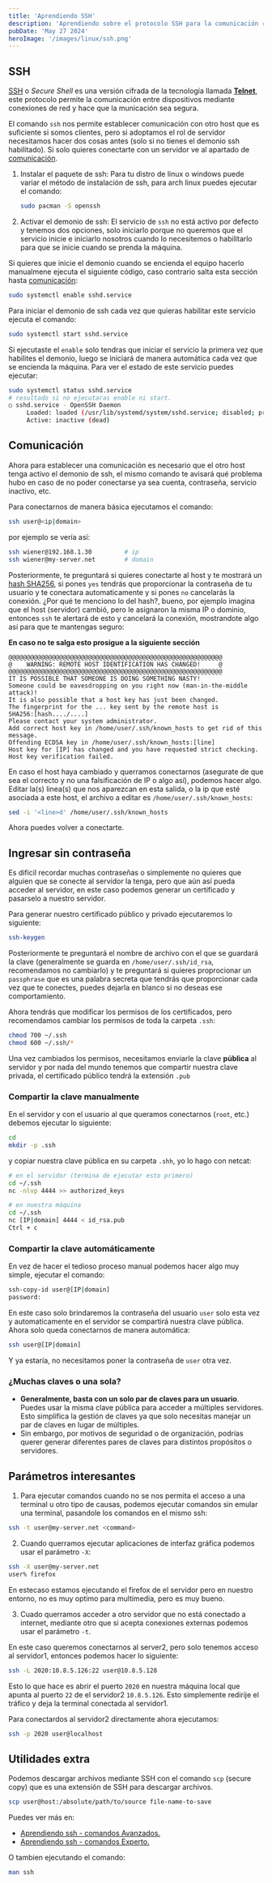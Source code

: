 ```yaml
---
title: 'Aprendiendo SSH'
description: 'Aprendiendo sobre el protocolo SSH para la comunicación remota con otros equipos.'
pubDate: 'May 27 2024'
heroImage: '/images/linux/ssh.png'
---
```


## SSH

[SSH](https://es.wikipedia.org/wiki/Secure_Shell) o _Secure Shell_ es una versión cifrada de la tecnología llamada [**Telnet**](https://es.wikipedia.org/wiki/Telnet), este protocolo permite la comunicación entre dispositivos mediante conexiones de red y hace que la municación sea segura.

El comando `ssh` nos permite establecer comunicación con otro host que es suficiente si somos clientes, pero si adoptamos el rol de servidor necesitamos hacer dos cosas antes (solo si no tienes el demonio ssh habilitado). Si solo quieres conectarte con un servidor ve al apartado de [comunicación](#Comunicación). 

1. Instalar el paquete de ssh: Para tu distro de linux o windows puede variar el método de instalación de ssh, para arch linux puedes ejecutar el comando:

    ```bash
    sudo pacman -S openssh
    ```

2. Activar el demonio de ssh: El servicio de `ssh` no está activo por defecto y tenemos dos opciones, solo iniciarlo porque no queremos que el servicio inicie e iniciarlo nosotros cuando lo necesitemos o habilitarlo para que se inicie cuando se prenda la máquina.

Si quieres que inicie el demonio cuando se encienda el equipo hacerlo manualmene ejecuta el siguiente código, caso contrario salta esta sección hasta [comunicación](#Comunicación):

```bash
sudo systemctl enable sshd.service
```

Para iniciar el demonio de ssh cada vez que quieras habilitar este servicio ejecuta el comando:

```bash
sudo systemctl start sshd.service
```

Si ejecutaste el `enable` solo tendras que iniciar el servicio la primera vez que habilites el demonio, luego se iniciará de manera automática cada vez que se encienda la máquina. Para ver el estado de este servicio puedes ejecutar:

```bash
sudo systemctl status sshd.service
# resultado si no ejecutaras enable ni start.
○ sshd.service - OpenSSH Daemon
     Loaded: loaded (/usr/lib/systemd/system/sshd.service; disabled; preset: disabled)
     Active: inactive (dead)
```

## Comunicación

Ahora para establecer una comunicación es necesario que el otro host tenga activo el demonio de ssh, el mismo comando te avisará qué problema hubo en caso de no poder conectarse ya sea cuenta, contraseña, servicio inactivo, etc.

Para conectarnos de manera básica ejecutamos el comando:

```bash
ssh user@<ip|domain>
```

por ejemplo se vería así:

```bash
ssh wiener@192.168.1.30         # ip
ssh wiener@my-server.net        # domain
```

Posteriormente, te preguntará si quieres conectarte al host y te mostrará un [hash SHA256](https://www.techopedia.com/es/definicion/sha-256), si pones `yes` tendrás que proporcionar la contraseña de tu usuario y te conectara automaticamente y si pones `no` cancelarás la conexión. ¿Por qué te menciono lo del hash?, bueno, por ejemplo imagina que el host (servidor) cambió, pero le asignaron la misma IP o dominio, entonces `ssh` te alertará de esto y cancelará la conexión, mostrandote algo así para que te mantengas seguro:

**En caso no te salga esto prosigue a la siguiente sección**

```
@@@@@@@@@@@@@@@@@@@@@@@@@@@@@@@@@@@@@@@@@@@@@@@@@@@@@@@@@@@
@    WARNING: REMOTE HOST IDENTIFICATION HAS CHANGED!     @
@@@@@@@@@@@@@@@@@@@@@@@@@@@@@@@@@@@@@@@@@@@@@@@@@@@@@@@@@@@
IT IS POSSIBLE THAT SOMEONE IS DOING SOMETHING NASTY!
Someone could be eavesdropping on you right now (man-in-the-middle attack)!
It is also possible that a host key has just been changed.
The fingerprint for the ... key sent by the remote host is
SHA256:[hash..../....]
Please contact your system administrator.
Add correct host key in /home/user/.ssh/known_hosts to get rid of this message.
Offending ECDSA key in /home/user/.ssh/known_hosts:[line]
Host key for [IP] has changed and you have requested strict checking.
Host key verification failed.
```

En caso el host haya cambiado y querramos conectarnos (asegurate de que sea el correcto y no una falsificación de IP o algo así), podemos hacer algo. Editar la(s) linea(s) que nos aparezcan en esta salida, o la ip que esté asociada a este host, el archivo a editar es `/home/user/.ssh/known_hosts`:

```bash
sed -i '<line>d' /home/user/.ssh/known_hosts
```

Ahora puedes volver a conectarte.

## Ingresar sin contraseña

Es dificil recordar muchas contraseñas o simplemente no quieres que alguien que se conecte al servidor la tenga, pero que aún así pueda acceder al servidor, en este caso podemos generar un certificado y pasarselo a nuestro servidor.

Para generar nuestro certificado público y privado ejecutaremos lo siguiente:

```bash
ssh-keygen
```

Posteriormente te preguntará el nombre de archivo con el que se guardará la clave (generalmente se guarda en `/home/user/.ssh/id_rsa`, recomendamos no cambiarlo) y te preguntará si quieres proprocionar un `passphrase` que es una palabra secreta que tendrás que proporcionar cada vez que te conectes, puedes dejarla en blanco si no deseas ese comportamiento.

Ahora tendrás que modificar los permisos de los certificados, pero recomendamos cambiar los permisos de toda la carpeta `.ssh`:

```bash
chmod 700 ~/.ssh
chmod 600 ~/.ssh/*
```

Una vez cambiados los permisos, necesitamos enviarle la clave **pública** al servidor y por nada del mundo tenemos que compartir nuestra clave privada, el certificado público tendrá la extensión `.pub`

### Compartir la clave manualmente

En el servidor y con el usuario al que queramos conectarnos (`root`, etc.) debemos ejecutar lo siguiente:

```bash
cd
mkdir -p .ssh
```

y copiar nuestra clave pública en su carpeta `.shh`, yo lo hago con netcat:

```bash
# en el servidor (termina de ejecutar esto primero)
cd ~/.ssh
nc -nlvp 4444 >> authorized_keys

# en nuestra máquina
cd ~/.ssh
nc [IP|domain] 4444 < id_rsa.pub
Ctrl + c
```

### Compartir la clave automáticamente

En vez de hacer el tedioso proceso manual podemos hacer algo muy simple, ejecutar el comando:

```bash
ssh-copy-id user@[IP|domain]
password:
```

En este caso solo brindaremos la contraseña del usuario `user` solo esta vez y automaticamente en el servidor se compartirá nuestra clave pública. Ahora solo queda conectarnos de manera automática:

```bash
ssh user@[IP|domain]
```

Y ya estaría, no necesitamos poner la contraseña de `user` otra vez.

### ¿Muchas claves o una sola?

- **Generalmente, basta con un solo par de claves para un usuario**. Puedes usar la misma clave pública para acceder a múltiples servidores. Esto simplifica la gestión de claves ya que solo necesitas manejar un par de claves en lugar de múltiples.
- Sin embargo, por motivos de seguridad o de organización, podrías querer generar diferentes pares de claves para distintos propósitos o servidores.

## Parámetros interesantes

1. Para ejecutar comandos cuando no se nos permita el acceso a una terminal u otro tipo de causas, podemos ejecutar comandos sin emular una terminal, pasandole los comandos en el mismo ssh:
 
```bash
ssh -t user@my-server.net <command>
```

2. Cuando querramos ejecutar aplicaciones de interfaz gráfica podemos usar el parámetro `-X`:

```bash
ssh -X user@my-server.net
user% firefox
```

En estecaso estamos ejecutando el firefox de el servidor pero en nuestro entorno, no es muy optimo para multimedia, pero es muy bueno.

3. Cuado querramos acceder a otro servidor que no está conectado a internet, mediante otro que si acepta conexiones externas podemos usar el parámetro `-t`.

En este caso queremos conectarnos al server2, pero solo tenemos acceso al servidor1, entonces podemos hacer lo siguiente:

```bash
ssh -L 2020:10.8.5.126:22 user@10.8.5.128
```

Esto lo que hace es abrir el puerto `2020` en nuestra máquina local que apunta al puerto `22` de el servidor2 `10.8.5.126`. Esto simplemente redirije el tráfico y deja la terminal conectada al servidor1.

Para conectardos al servidor2 directamente ahora ejecutamos:

```bash
ssh -p 2020 user@localhost
```

## Utilidades extra

Podemos descargar archivos mediante SSH con el comando `scp` (secure copy) que es una extensión de SSH para descargar archivos.

```bash
scp user@host:/absolute/path/to/source file-name-to-save
```

Puedes ver más en:

- [Aprendiendo ssh - comandos Avanzados.](https://www.youtube.com/watch?v=IDDmqlN-hF0)
- [Aprendiendo ssh - comandos Experto.](https://www.youtube.com/watch?v=ZHSGGG_WwUs)

O tambien ejecutando el comando:

```bash
man ssh
```
